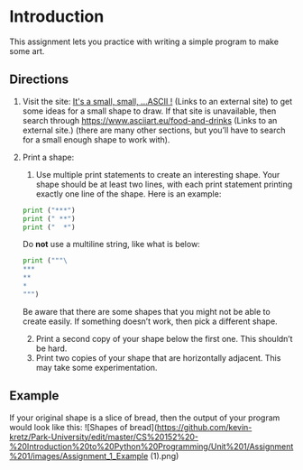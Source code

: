 # Introduction
This assignment lets you practice with writing a simple program to make some art.

## Directions
1. Visit the site:  [It's a small, small, ...ASCII !](http://www.oocities.org/spunk1111/small.htm) (Links to an external site) to get some ideas for a small shape to draw. If that site is unavailable, then search through https://www.asciiart.eu/food-and-drinks (Links to an external site.) (there are many other sections, but you’ll have to search for a small enough shape to work with).
2. Print a shape:
    1. Use multiple print statements to create an interesting shape. Your shape should be at least two lines, with each print statement printing exactly one line of the shape. Here is an example:
    ```python
    print ("***")
    print (" **")
    print ("  *")
    ```

    Do **not** use a multiline string, like what is below:
    ```python
    print ("""\
    ***
    **
    *
    """)
    ```
    Be aware that there are some shapes that you might not be able to create easily. If something doesn’t work, then pick a different shape.

    2. Print a second copy of your shape below the first one. This shouldn’t be hard.
    3. Print two copies of your shape that are horizontally adjacent. This may take some experimentation.
    
## Example
If your original shape is a slice of bread, then the output of your program would look like this:
![Shapes of bread](https://github.com/kevin-kretz/Park-University/edit/master/CS%20152%20-%20Introduction%20to%20Python%20Programming/Unit%201/Assignment%201/images/Assignment_1_Example (1).png)
